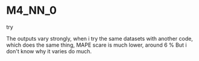 # M4_NN_0
try

The outputs vary strongly, when i try the same datasets with another code, which does the same thing, MAPE scare is much lower, around 6 %
But i don't know why it varies do much.
